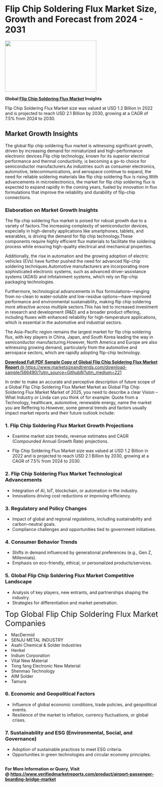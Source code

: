<H1>Flip Chip Soldering Flux Market Size, Growth and Forecast from 2024 - 2031</H1><img class="aligncenter size-medium wp-image-584254" src="https://thirdeyenews.in/wp-content/uploads/2024/09/Global-Market-Research-300x168.jpeg" alt="" width="300" height="168" /><p><strong>Global&nbsp;<a href="https://www.marketsizeandtrends.com/download-sample/566490/?utm_source=Github8j?utm_medium=221">Flip Chip Soldering Flux Market</a> Insights</strong></p><p>Flip Chip Soldering Flux Market size was valued at USD 1.2 Billion in 2022 and is projected to reach USD 2.1 Billion by 2030, growing at a CAGR of 7.5% from 2024 to 2030.</p><p><h2>Market Growth Insights</h2> <p>The global flip chip soldering flux market is witnessing significant growth, driven by increasing demand for miniaturized and high-performance electronic devices.Flip chip technology, known for its superior electrical performance and thermal conductivity, is becoming a go-to choice for semiconductor manufacturers.As industries such as consumer electronics, automotive, telecommunications, and aerospace continue to expand, the need for reliable soldering materials like flip chip soldering flux is rising.With advancements in microelectronics, the market for flip chip soldering flux is expected to expand rapidly in the coming years, fueled by innovation in flux formulations that improve the reliability and durability of flip-chip connections.</p> <p><a href="#"></a></p> <h3>Elaboration on Market Growth Insights</h3> <p>The flip chip soldering flux market is poised for robust growth due to a variety of factors.The increasing complexity of semiconductor devices, especially in high-density applications like smartphones, tablets, and wearables, is driving the demand for flip chip technology.These components require highly efficient flux materials to facilitate the soldering process while ensuring high-quality electrical and mechanical properties.</p> <p>Additionally, the rise in automation and the growing adoption of electric vehicles (EVs) have further pushed the need for advanced flip-chip soldering techniques.Automotive manufacturers are incorporating more sophisticated electronic systems, such as advanced driver-assistance systems (ADAS) and infotainment systems, which rely on flip-chip packaging technologies.</p> <p>Furthermore, technological advancements in flux formulations—ranging from no-clean to water-soluble and low-residue options—have improved performance and environmental sustainability, making flip chip soldering more attractive across multiple sectors.This has led to increased investment in research and development (R&D) and a broader product offering, including fluxes with enhanced reliability for high-temperature applications, which is essential in the automotive and industrial sectors.</p> <p>The Asia-Pacific region remains the largest market for flip chip soldering flux, with key players in China, Japan, and South Korea leading the way in semiconductor manufacturing.However, North America and Europe are also witnessing growing demand, particularly from the automotive and aerospace sectors, which are rapidly adopting flip-chip technology.</p> <p><a href="#"></p><p><span class=""><strong>Download Full PDF Sample Copy of Global Flip Chip Soldering Flux Market Report</strong> @ <a href="https://www.marketsizeandtrends.com/download-sample/566490/?utm_source=Github8j?utm_medium=221" target="_blank">https://www.marketsizeandtrends.com/download-sample/566490/?utm_source=Github8j?utm_medium=221</a></span></p><p>In order to make an accurate and perceptive description of future scope of a Global&nbsp;Flip Chip Soldering Flux Market Market as Global&nbsp;Flip Chip Soldering Flux Market Market of 2025, you need to describe a clear Vision &ndash; What Industry or Linda can you think of for example: Quote from a Technology, healthcare, automotive, renewable energy, name the market you are Reffering to.However, some general trends and factors usually impact market reports and their future outlook include:</p><h3>1.&nbsp;<strong>Flip Chip Soldering Flux Market Growth Projections</strong></h3><ul><li>Examine market size trends, revenue estimates and CAGR (Compounded Annual Growth Rate) projections.</li><li><p>Flip Chip Soldering Flux Market size was valued at USD 1.2 Billion in 2022 and is projected to reach USD 2.1 Billion by 2030, growing at a CAGR of 7.5% from 2024 to 2030.</p></li></ul><h3>2.&nbsp;<strong>Flip Chip Soldering Flux Market Technological Advancements</strong></h3><ul><li>Integration of AI, IoT, blockchain, or automation in the industry.</li><li>Innovations driving cost reductions or improving efficiency.</li></ul><h3>3.&nbsp;<strong>Regulatory and Policy Changes</strong></h3><ul><li>Impact of global and regional regulations, including sustainability and carbon-neutral goals.</li><li>Compliance challenges and opportunities tied to government initiatives.</li></ul><h3>4.&nbsp;<strong>Consumer Behavior Trends</strong></h3><ul><li>Shifts in demand influenced by generational preferences (e.g., Gen Z, Millennials).</li><li>Emphasis on eco-friendly, ethical, or personalized products/services.</li></ul><h3>5.&nbsp;<strong>Global Flip Chip Soldering Flux Market Competitive Landscape</strong></h3><ul><li>Analysis of key players, new entrants, and partnerships shaping the industry.</li><li>Strategies for differentiation and market penetration.</li></ul><p data-pm-slice="1 1 []"><span style="color: inherit; font-family: inherit; font-size: 25px;">Top Global Flip Chip Soldering Flux Market Companies</span></p><div class="" data-test-id=""><p><li>MacDermid</li><li> SENJU METAL INDUSTRY</li><li> Asahi Chemical & Solder Industries</li><li> Henkel</li><li> Indium Corporation</li><li> Vital New Material</li><li> Tong fang Electronic New Material</li><li> Shenmao Technology</li><li> AIM Solder</li><li> Tamura</li></p></div><h3>6.&nbsp;<strong>Economic and Geopolitical Factors</strong></h3><ul><li>Influence of global economic conditions, trade policies, and geopolitical events.</li><li>Resilience of the market to inflation, currency fluctuations, or global crises.</li></ul><h3>7.&nbsp;<strong>Sustainability and ESG (Environmental, Social, and Governance)</strong></h3><ul><li>Adoption of sustainable practices to meet ESG criteria.</li><li>Opportunities in green technologies and circular economy principles.</li></ul><h2><strong style="font-size: 14px;">For More Information or Query, Visit @&nbsp;</strong><a style="background-color: #ffffff; font-size: 14px;" href="https://www.marketsizeandtrends.com/report/flip-chip-soldering-flux-market/" target="_blank">https://www.verifiedmarketreports.com/product/airport-passenger-boarding-bridge-market</a></h2>